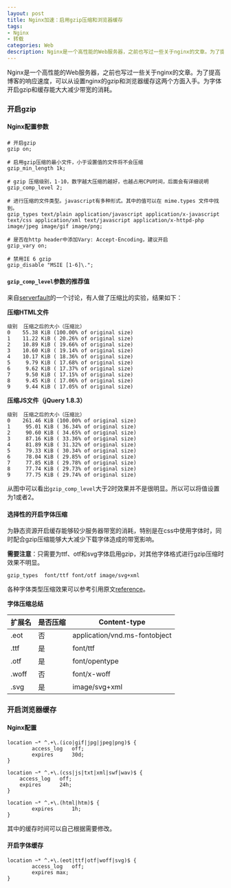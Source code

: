 ```yaml
---
layout: post
title: Nginx加速：启用gzip压缩和浏览器缓存
tags:
- Nginx
- 转载
categories: Web
description: Nginx是一个高性能的Web服务器，之前也写过一些关于nginx的文章。为了提高博客的响应速度，可以从设置nginx的gzip和浏览器缓存这两个方面入手。为字体开启gzip和缓存能大大减少带宽的消耗。
---
```

Nginx是一个高性能的Web服务器，之前也写过一些关于nginx的文章。为了提高博客的响应速度，可以从设置nginx的gzip和浏览器缓存这两个方面入手。为字体开启gzip和缓存能大大减少带宽的消耗。

### 开启gzip

#### Nginx配置参数

```
# 开启gzip
gzip on;

# 启用gzip压缩的最小文件，小于设置值的文件将不会压缩
gzip_min_length 1k;

# gzip 压缩级别，1-10，数字越大压缩的越好，也越占用CPU时间，后面会有详细说明
gzip_comp_level 2;

# 进行压缩的文件类型。javascript有多种形式。其中的值可以在 mime.types 文件中找到。
gzip_types text/plain application/javascript application/x-javascript text/css application/xml text/javascript application/x-httpd-php image/jpeg image/gif image/png;

# 是否在http header中添加Vary: Accept-Encoding，建议开启
gzip_vary on;

# 禁用IE 6 gzip
gzip_disable "MSIE [1-6]\.";
```

#### `gzip_comp_level`参数的推荐值

来自[serverfault](http://serverfault.com/questions/253074/what-is-the-best-nginx-compression-gzip-level)的一个讨论，有人做了压缩比的实验，结果如下：

**压缩HTML文件**
```
级别	压缩之后的大小（压缩比）
0    55.38 KiB (100.00% of original size)
1    11.22 KiB ( 20.26% of original size)
2    10.89 KiB ( 19.66% of original size)
3    10.60 KiB ( 19.14% of original size)
4    10.17 KiB ( 18.36% of original size)
5     9.79 KiB ( 17.68% of original size)
6     9.62 KiB ( 17.37% of original size)
7     9.50 KiB ( 17.15% of original size)
8     9.45 KiB ( 17.06% of original size)
9     9.44 KiB ( 17.05% of original size)
```

**压缩JS文件（jQuery 1.8.3）**

	级别	压缩之后的大小（压缩比）
	0    261.46 KiB (100.00% of original size)
	1     95.01 KiB ( 36.34% of original size)
	2     90.60 KiB ( 34.65% of original size)
	3     87.16 KiB ( 33.36% of original size)
	4     81.89 KiB ( 31.32% of original size)
	5     79.33 KiB ( 30.34% of original size)
	6     78.04 KiB ( 29.85% of original size)
	7     77.85 KiB ( 29.78% of original size)
	8     77.74 KiB ( 29.73% of original size)
	9     77.75 KiB ( 29.74% of original size)

从图中可以看出`gzip_comp_level`大于2时效果并不是很明显。所以可以将值设置为1或者2。

#### 选择性的开启字体压缩
为静态资源开启缓存能够较少服务器带宽的消耗，特别是在css中使用字体时，同时配合gzip压缩能够大大减少下载字体造成的带宽影响。

**需要注意**：只需要为ttf、otf和svg字体启用gzip，对其他字体格式进行gzip压缩时效果不明显。
```
gzip_types  font/ttf font/otf image/svg+xml
```
各种字体类型压缩效果可以参考引用原文[reference](http://www.darrenfang.com/2015/01/setting-up-http-cache-and-gzip-with-nginx/ "引用原文")。

**字体压缩总结**

|扩展名|是否压缩|Content-type|
|------|--------|------------|
|.eot|否|application/vnd.ms-fontobject|
|.ttf|是|font/ttf|
|.otf|是|font/opentype|
|.woff|否|font/x-woff|
|.svg|是|image/svg+xml|

### 开启浏览器缓存

#### Nginx配置

```
location ~* ^.+\.(ico|gif|jpg|jpeg|png)$ { 
        access_log   off; 
        expires      30d;
}

location ~* ^.+\.(css|js|txt|xml|swf|wav)$ {
    access_log   off;
    expires      24h;
}

location ~* ^.+\.(html|htm)$ {
        expires      1h;
}
```
其中的缓存时间可以自己根据需要修改。

#### 开启字体缓存
```
location ~* ^.+\.(eot|ttf|otf|woff|svg)$ {
        access_log   off;
        expires max;
}
```



